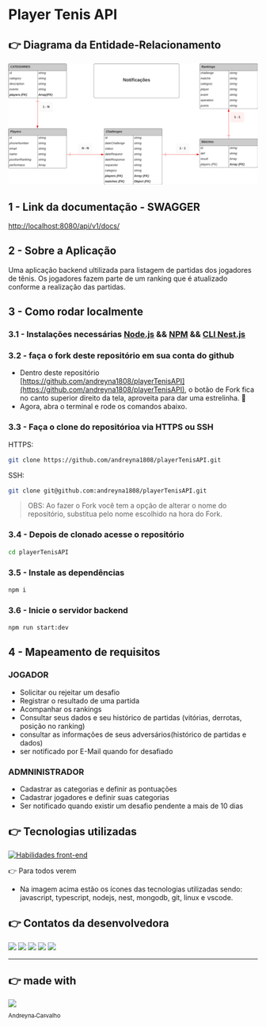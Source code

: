 # Player Tenis API

## 👉 Diagrama da Entidade-Relacionamento

![Diagrama de entidade e relacionamento](./assets/DiagramaER.png)

## 1 - Link da documentação - SWAGGER

[http://localhost:8080/api/v1/docs/](http://localhost:8080/api/v1/docs/)

## 2 - Sobre a Aplicação

Uma aplicação backend ultilizada para listagem de partidas dos jogadores de tênis.
Os jogadores fazem parte de um ranking que é atualizado conforme a realização das partidas.

## 3 - Como rodar localmente

### 3.1 - Instalações necessárias [Node.js](https://nodejs.org/en/download/) && [NPM](https://docs.npmjs.com/cli/v8/commands/npm) && [CLI Nest.js](https://docs.nestjs.com/)

### 3.2 - faça o fork deste repositório em sua conta do github

- Dentro deste repositório [https://github.com/andreyna1808/playerTenisAPI](https://github.com/andreyna1808/playerTenisAPI), o botão de Fork fica no canto superior direito da tela, aproveita para dar uma estrelinha. 🙈
- Agora, abra o terminal e rode os comandos abaixo.

### 3.3 - Faça o clone do repositórioa via HTTPS ou SSH

HTTPS:

```bash
git clone https://github.com/andreyna1808/playerTenisAPI.git
```

SSH:

```bash
git clone git@github.com:andreyna1808/playerTenisAPI.git
```

> OBS: Ao fazer o Fork você tem a opção de alterar o nome do repositório, substitua pelo nome escolhido na hora do Fork.

### 3.4 - Depois de clonado acesse o repositório

```bash
cd playerTenisAPI
```

### 3.5 - Instale as dependências

```bash
npm i
```

### 3.6 - Inicie o servidor backend

```bash
npm run start:dev
```

## 4 - Mapeamento de requisitos

### JOGADOR

- Solicitar ou rejeitar um desafio
- Registrar o resultado de uma partida
- Acompanhar os rankings
- Consultar seus dados e seu histórico de partidas (vitórias, derrotas, posição no ranking)
- consultar as informações de seus adversários(histórico de partidas e dados)
- ser notificado por E-Mail quando for desafiado

### ADMNINISTRADOR

- Cadastrar as categorias e definir as pontuações
- Cadastrar jogadores e definir suas categorias
- Ser notificado quando existir um desafio pendente a mais de 10 dias

## 👉 Tecnologias utilizadas

[![Habilidades front-end](https://skillicons.dev/icons?i=javascript,typescript,nodejs,nest,mongodb,git,linux,vscode)](https://skillicons.dev)

👉 Para todos verem

- Na imagem acima estão os ícones das tecnologias utilizadas sendo: javascript, typescript, nodejs, nest, mongodb, git, linux e vscode.

## 👉 Contatos da desenvolvedora

<div> 
  <a target="_blank" href="https://www.youtube.com/channel/UCBIL9fcbrliSq_cGxqHr6sA"><img src="https://img.shields.io/badge/YouTube-FF0000?style=for-the-badge&logo=youtube&logoColor=white"></a>
  <a target="_blank" href="https://www.instagram.com/devdrica/"><img src="https://img.shields.io/badge/-Instagram-%23E4405F?style=for-the-badge&logo=instagram&logoColor=white"></a>
  <a target="_blank" href="mailto: andreyna.m.carvalho@gmail.com"><img src="https://img.shields.io/badge/-Gmail-%23333?style=for-the-badge&logo=gmail&logoColor=white"></a>
  <a target="_blank" href="https://www.linkedin.com/in/andreyna-carvalho-997273231/"><img src="https://img.shields.io/badge/-LinkedIn-%230077B5?style=for-the-badge&logo=linkedin&logoColor=white"></a> 
  <a target="_blank" href="https://wa.me/5548991052198"><img src="https://img.shields.io/badge/WhatsApp-25D366?style=for-the-badge&logo=whatsapp&logoColor=white"></a> 
</div>

----

## 👉 made with

[<img src="https://avatars.githubusercontent.com/u/87716793?v=4" width=115><br><sub>Andreyna Carvalho</sub>](https://github.com/andreyna1808)
